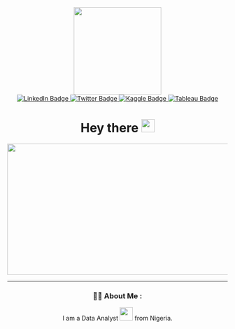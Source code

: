 <div id="header" align="center">
  <img src="https://media.giphy.com/media/L1R1tvI9svkIWwpVYr/giphy.gif" width="200"/>
</div>

<div id="badges" align="center">
 <a href="https://www.linkedin.com/in/amara-igboanugo/">
  <img src="https://img.shields.io/badge/LinkedIn-blue?style=for-the-badge&logo=linkedin&logoColor=white" alt="LinkedIn Badge"/>
   </a>
 <a href="https://twitter.com/Amytruly">
  <img src="https://img.shields.io/badge/Twitter-blue?style=for-the-badge&logo=twitter&logoColor=white" alt="Twitter Badge"/>
   </a>
 <a href="https://www.kaggle.com/amaraigboanugo/account"> 
  <img src="https://img.shields.io/badge/Kaggle-blue?style=for-the-badge&logo=kaggle&logoColor=white" alt="Kaggle Badge"/>
   </a>
<a href="https://public.tableau.com/app/profile/amara.nwigberi"> 
  <img src="https://img.shields.io/badge/Tableau-blue?style=for-the-badge&logo=kaggle&logoColor=white" alt="Tableau Badge"/>
  </a>
</div>
<div align="center">
<img src="https://komarev.com/ghpvc/?username=Amy-Elena&style=flat-square&color=blue" alt=""/>
<h1>
  Hey there
  <img src="https://media.giphy.com/media/hvRJCLFzcasrR4ia7z/giphy.gif" width="30"/>
</h1>

<div align="center">
  <img src="https://media.giphy.com/media/l46Cy1rHbQ92uuLXa/giphy.gif" width="600" height="300"/>
</div>


---

### :woman_technologist: About Me :
I am a Data Analyst <img src="https://media.giphy.com/media/WUlplcMpOCEmTGBtBW/giphy.gif" width="30"> from Nigeria.
  
  
  
  
<!--
**Amy-Elena/Amy-Elena** is a ✨ _special_ ✨ repository because its `README.md` (this file) appears on your GitHub profile.

Here are some ideas to get you started:

- 🔭 I’m currently working on ...
- 🌱 I’m currently learning ...
- 👯 I’m looking to collaborate on ...
- 🤔 I’m looking for help with ...
- 💬 Ask me about ...
- 📫 How to reach me: ...
- 😄 Pronouns: ...
- ⚡ Fun fact: ...
-->
